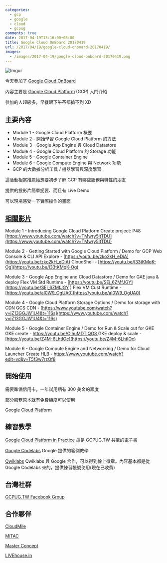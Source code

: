 ```yaml
---
categories:
  - gcp
  - google
  - cloud
  - gcpug
comments: true
date: 2017-04-19T15:16:00+08:00
title: Google Cloud OnBoard 20170419
url: /2017/04/19/google-cloud-onboard-20170419/
images:
  - /images/2017-04-19/google-cloud-onboard-20170419.png
---
```


![Imgur](http://i.imgur.com/Yyals6x.jpg)

今天參加了 [Google Cloud OnBoard](https://cloudplatformonline.com/gcp-tw-googlecloudonboard.html)

內容主要是 [Google Cloud Platform](https://cloud.google.com/) (GCP) 入門介紹

參加的人超級多，早餐跟下午茶都搶不到 XD

## 主要內容

* Module 1 - Google Cloud Platform 概要
* Module 2 - 開始學習 Google Cloud Platform 的方法
* Module 3 - Google App Engine 與 Cloud Datastore
* Module 4 - Google Cloud Platform 的 Storage 功能
* Module 5 - Google Container Engine
* Module 6 - Google Compute Engine 與 Network 功能
* GCP 的大數據分析工具 / 機器學習與深度學習

<!--more-->

這活動相當推薦給想要初步了解 GCP 有哪些服務與特性的朋友

提供的投影片簡單扼要、而且有 Live Demo

可以現場感受一下實際操作的畫面

## [相關影片](https://www.facebook.com/groups/GCPUG.TW/permalink/1882531498672379/)

Module 1 - Introducing Google Cloud Platform
Create project: P48 [https://www.youtube.com/watch?v=TMwry5ltTDU](https://www.youtube.com/watch?v=TMwry5ltTDU)

Module 2 - Getting Started with Google Cloud Platform / Demo for GCP Web Console & CLI
API Explore - [https://youtu.be/zko2kH_eDiA](https://youtu.be/zko2kH_eDiA)
CloudShell - [https://youtu.be/I33tKMqK-Og](https://youtu.be/I33tKMqK-Og)

Module 3 - Google App Engine and Cloud Datastore / Demo for GAE java & deploy
Flex VM Std Runtime - [https://youtu.be/SEj_6ZMfJGY](https://youtu.be/SEj_6ZMfJGY )
Flex VM Cust Runtime - [https://youtu.be/aI0W9_OgUA0](https://youtu.be/aI0W9_OgUA0)

Module 4 - Google Cloud Platform Storage Options / Demo for storage with CDN
GCS CDN - [https://www.youtube.com/watch?v=jZ13GGJW1U4&t=116s](https://www.youtube.com/watch?v=jZ13GGJW1U4&t=116s)

Module 5 - Google Container Engine / Demo for Run & Scale out for GKE
GKE create - [https://youtu.be/OlhuMDTlQO8 ](https://youtu.be/OlhuMDTlQO8 )
GKE deploy & scale - [https://youtu.be/Z4M-6LhtIOc](https://youtu.be/Z4M-6LhtIOc)

Module 6 - Google Compute Engine and Networking / Demo for Cloud Launcher
Create HLB - https://www.youtube.com/watch?edit=vd&v=T5f3w7rzOf8

## 開始使用

需要準備信用卡，一年試用期有 300 美金的額度

部分服務原本就有免費額度可以使用

[Google Cloud Platform](https://cloud.google.com/)


## 練習教學

[Google Cloud Platform in Practice](https://www.gitbook.com/book/gcpug-tw/google-cloud-platform-in-practice) 這是 GCPUG.TW 共筆的電子書

[Google Codelabs](https://codelabs.developers.google.com/?cat=Cloud) Google 提供的範例教學

[Qwiklabs](https://google.qwiklabs.com/catalog) Qwiklabs 與 Google 合作，可以得到線上徽章。內容基本都是從 Google Codelabs 來的，提供練習帳號使用(現在已收費)


## 台灣社群

[GCPUG.TW Facebook Group](https://www.facebook.com/groups/GCPUG.TW/)


## 合作夥伴

[CloudMile](https://www.mile.cloud/)

[MiTAC](http://www.mitac.com.tw/paas.html)

[Master Concept](https://www.hkmci.com/Taiwan/)

[LIVEhouse.in](https://gcp.expert/)